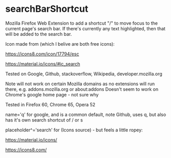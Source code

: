 # searchBarShortcut
Mozilla Firefox Web Extension to add a shortcut "/" to move focus to the current page's search bar.  If there's currently any text highlighted, then that will be added to the search bar.

Icon made from (which I belive are both free icons):

https://icons8.com/icon/17794/esc

https://material.io/icons/#ic_search


Tested on Google, Github, stackoverflow, Wikipedia, developer.mozilla.org

Note will not work on certain Mozilla domains as no extensions will run there, e.g. addons.mozilla.org or about:addons
Doesn't seem to work on Chrome's google home page - not sure why

Tested in Firefox 60, Chrome 65, Opera 52

name='q' for google, and is a common default, note Github, uses q, but also has it's own search shortcut of / or s

placeholder^='search' for (Icons source) - but feels a little ropey:

https://material.io/icons/

https://icons8.com/